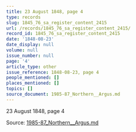 ```yaml
---
title: 23 August 1848, page 4
type: records
slug: 1845_76_sa_register_content_2415
url: /records/1845_76_sa_register_content_2415/
record_id: 1845_76_sa_register_content_2415
date: '1848-08-23'
date_display: null
volume: null
issue_number: null
page: '4'
article_type: other
issue_reference: 1848-08-23, page 4
people_mentioned: []
places_mentioned: []
topics: []
source_document: 1985-87_Northern__Argus.md
---
```


23 August 1848, page 4

Source: [1985-87_Northern__Argus.md](/downloads/markdown/1985-87_Northern__Argus.md)
